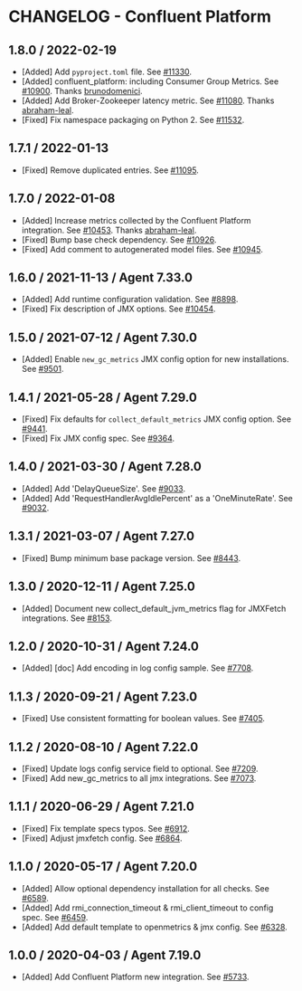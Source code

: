# CHANGELOG - Confluent Platform

## 1.8.0 / 2022-02-19

* [Added] Add `pyproject.toml` file. See [#11330](https://github.com/DataDog/integrations-core/pull/11330).
* [Added] confluent_platform: including Consumer Group Metrics. See [#10900](https://github.com/DataDog/integrations-core/pull/10900). Thanks [brunodomenici](https://github.com/brunodomenici).
* [Added] Add Broker-Zookeeper latency metric. See [#11080](https://github.com/DataDog/integrations-core/pull/11080). Thanks [abraham-leal](https://github.com/abraham-leal).
* [Fixed] Fix namespace packaging on Python 2. See [#11532](https://github.com/DataDog/integrations-core/pull/11532).

## 1.7.1 / 2022-01-13

* [Fixed] Remove duplicated entries. See [#11095](https://github.com/DataDog/integrations-core/pull/11095).

## 1.7.0 / 2022-01-08

* [Added] Increase metrics collected by the Confluent Platform integration. See [#10453](https://github.com/DataDog/integrations-core/pull/10453). Thanks [abraham-leal](https://github.com/abraham-leal).
* [Fixed] Bump base check dependency. See [#10926](https://github.com/DataDog/integrations-core/pull/10926).
* [Fixed] Add comment to autogenerated model files. See [#10945](https://github.com/DataDog/integrations-core/pull/10945).

## 1.6.0 / 2021-11-13 / Agent 7.33.0

* [Added] Add runtime configuration validation. See [#8898](https://github.com/DataDog/integrations-core/pull/8898).
* [Fixed] Fix description of JMX options. See [#10454](https://github.com/DataDog/integrations-core/pull/10454).

## 1.5.0 / 2021-07-12 / Agent 7.30.0

* [Added] Enable `new_gc_metrics` JMX config option for new installations. See [#9501](https://github.com/DataDog/integrations-core/pull/9501).

## 1.4.1 / 2021-05-28 / Agent 7.29.0

* [Fixed] Fix defaults for `collect_default_metrics` JMX config option. See [#9441](https://github.com/DataDog/integrations-core/pull/9441).
* [Fixed] Fix JMX config spec. See [#9364](https://github.com/DataDog/integrations-core/pull/9364).

## 1.4.0 / 2021-03-30 / Agent 7.28.0

* [Added] Add 'DelayQueueSize'. See [#9033](https://github.com/DataDog/integrations-core/pull/9033).
* [Added] Add 'RequestHandlerAvgIdlePercent' as a 'OneMinuteRate'. See [#9032](https://github.com/DataDog/integrations-core/pull/9032).

## 1.3.1 / 2021-03-07 / Agent 7.27.0

* [Fixed] Bump minimum base package version. See [#8443](https://github.com/DataDog/integrations-core/pull/8443).

## 1.3.0 / 2020-12-11 / Agent 7.25.0

* [Added] Document new collect_default_jvm_metrics flag for JMXFetch integrations. See [#8153](https://github.com/DataDog/integrations-core/pull/8153).

## 1.2.0 / 2020-10-31 / Agent 7.24.0

* [Added] [doc] Add encoding in log config sample. See [#7708](https://github.com/DataDog/integrations-core/pull/7708).

## 1.1.3 / 2020-09-21 / Agent 7.23.0

* [Fixed] Use consistent formatting for boolean values. See [#7405](https://github.com/DataDog/integrations-core/pull/7405).

## 1.1.2 / 2020-08-10 / Agent 7.22.0

* [Fixed] Update logs config service field to optional. See [#7209](https://github.com/DataDog/integrations-core/pull/7209).
* [Fixed] Add new_gc_metrics to all jmx integrations. See [#7073](https://github.com/DataDog/integrations-core/pull/7073).

## 1.1.1 / 2020-06-29 / Agent 7.21.0

* [Fixed] Fix template specs typos. See [#6912](https://github.com/DataDog/integrations-core/pull/6912).
* [Fixed] Adjust jmxfetch config. See [#6864](https://github.com/DataDog/integrations-core/pull/6864).

## 1.1.0 / 2020-05-17 / Agent 7.20.0

* [Added] Allow optional dependency installation for all checks. See [#6589](https://github.com/DataDog/integrations-core/pull/6589).
* [Added] Add rmi_connection_timeout & rmi_client_timeout to config spec. See [#6459](https://github.com/DataDog/integrations-core/pull/6459).
* [Added] Add default template to openmetrics & jmx config. See [#6328](https://github.com/DataDog/integrations-core/pull/6328).

## 1.0.0 / 2020-04-03 / Agent 7.19.0

* [Added] Add Confluent Platform new integration. See [#5733](https://github.com/DataDog/integrations-core/pull/5733).

